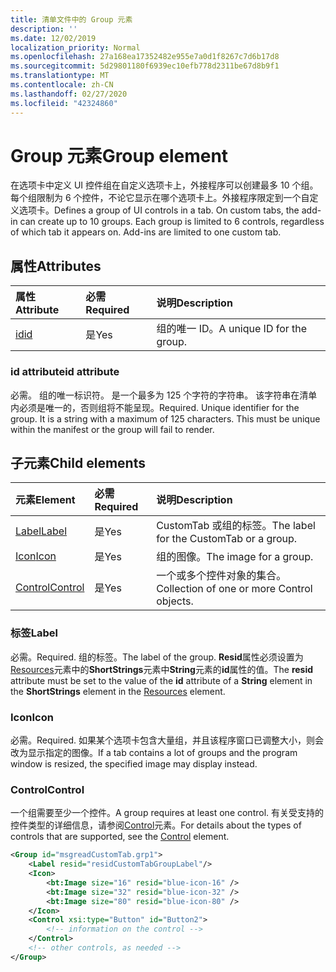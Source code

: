 ```yaml
---
title: 清单文件中的 Group 元素
description: ''
ms.date: 12/02/2019
localization_priority: Normal
ms.openlocfilehash: 27a168ea17352482e955e7a0d1f8267c7d6b17d8
ms.sourcegitcommit: 5d29801180f6939ec10efb778d2311be67d8b9f1
ms.translationtype: MT
ms.contentlocale: zh-CN
ms.lasthandoff: 02/27/2020
ms.locfileid: "42324860"
---
```

# <a name="group-element"></a><span data-ttu-id="44ed9-102">Group 元素</span><span class="sxs-lookup"><span data-stu-id="44ed9-102">Group element</span></span>

<span data-ttu-id="44ed9-p101">在选项卡中定义 UI 控件组在自定义选项卡上，外接程序可以创建最多 10 个组。每个组限制为 6 个控件，不论它显示在哪个选项卡上。外接程序限定到一个自定义选项卡。</span><span class="sxs-lookup"><span data-stu-id="44ed9-p101">Defines a group of UI controls in a tab.  On custom tabs, the add-in can create up to 10 groups. Each group is limited to 6 controls, regardless of which tab it appears on. Add-ins are limited to one custom tab.</span></span>

## <a name="attributes"></a><span data-ttu-id="44ed9-106">属性</span><span class="sxs-lookup"><span data-stu-id="44ed9-106">Attributes</span></span>

|  <span data-ttu-id="44ed9-107">属性</span><span class="sxs-lookup"><span data-stu-id="44ed9-107">Attribute</span></span>  |  <span data-ttu-id="44ed9-108">必需</span><span class="sxs-lookup"><span data-stu-id="44ed9-108">Required</span></span>  |  <span data-ttu-id="44ed9-109">说明</span><span class="sxs-lookup"><span data-stu-id="44ed9-109">Description</span></span>  |
|:-----|:-----|:-----|
|  [<span data-ttu-id="44ed9-110">id</span><span class="sxs-lookup"><span data-stu-id="44ed9-110">id</span></span>](#id-attribute)  |  <span data-ttu-id="44ed9-111">是</span><span class="sxs-lookup"><span data-stu-id="44ed9-111">Yes</span></span>  | <span data-ttu-id="44ed9-112">组的唯一 ID。</span><span class="sxs-lookup"><span data-stu-id="44ed9-112">A unique ID for the group.</span></span>|

### <a name="id-attribute"></a><span data-ttu-id="44ed9-113">id attribute</span><span class="sxs-lookup"><span data-stu-id="44ed9-113">id attribute</span></span>

<span data-ttu-id="44ed9-p102">必需。 组的唯一标识符。 是一个最多为 125 个字符的字符串。 该字符串在清单内必须是唯一的，否则组将不能呈现。</span><span class="sxs-lookup"><span data-stu-id="44ed9-p102">Required. Unique identifier for the group. It is a string with a maximum of 125 characters. This must be unique within the manifest or the group will fail to render.</span></span>

## <a name="child-elements"></a><span data-ttu-id="44ed9-118">子元素</span><span class="sxs-lookup"><span data-stu-id="44ed9-118">Child elements</span></span>
|  <span data-ttu-id="44ed9-119">元素</span><span class="sxs-lookup"><span data-stu-id="44ed9-119">Element</span></span> |  <span data-ttu-id="44ed9-120">必需</span><span class="sxs-lookup"><span data-stu-id="44ed9-120">Required</span></span>  |  <span data-ttu-id="44ed9-121">说明</span><span class="sxs-lookup"><span data-stu-id="44ed9-121">Description</span></span>  |
|:-----|:-----|:-----|
|  [<span data-ttu-id="44ed9-122">Label</span><span class="sxs-lookup"><span data-stu-id="44ed9-122">Label</span></span>](#label)      | <span data-ttu-id="44ed9-123">是</span><span class="sxs-lookup"><span data-stu-id="44ed9-123">Yes</span></span> |  <span data-ttu-id="44ed9-124">CustomTab 或组的标签。</span><span class="sxs-lookup"><span data-stu-id="44ed9-124">The label for the CustomTab or a group.</span></span>  |
|  [<span data-ttu-id="44ed9-125">Icon</span><span class="sxs-lookup"><span data-stu-id="44ed9-125">Icon</span></span>](icon.md)      | <span data-ttu-id="44ed9-126">是</span><span class="sxs-lookup"><span data-stu-id="44ed9-126">Yes</span></span> |  <span data-ttu-id="44ed9-127">组的图像。</span><span class="sxs-lookup"><span data-stu-id="44ed9-127">The image for a group.</span></span>  |
|  [<span data-ttu-id="44ed9-128">Control</span><span class="sxs-lookup"><span data-stu-id="44ed9-128">Control</span></span>](#control)    | <span data-ttu-id="44ed9-129">是</span><span class="sxs-lookup"><span data-stu-id="44ed9-129">Yes</span></span> |  <span data-ttu-id="44ed9-130">一个或多个控件对象的集合。</span><span class="sxs-lookup"><span data-stu-id="44ed9-130">Collection of one or more Control objects.</span></span>  |

### <a name="label"></a><span data-ttu-id="44ed9-131">标签</span><span class="sxs-lookup"><span data-stu-id="44ed9-131">Label</span></span> 

<span data-ttu-id="44ed9-132">必需。</span><span class="sxs-lookup"><span data-stu-id="44ed9-132">Required.</span></span> <span data-ttu-id="44ed9-133">组的标签。</span><span class="sxs-lookup"><span data-stu-id="44ed9-133">The label of the group.</span></span> <span data-ttu-id="44ed9-134">**Resid**属性必须设置为[Resources](resources.md)元素中的**ShortStrings**元素中**String**元素的**id**属性的值。</span><span class="sxs-lookup"><span data-stu-id="44ed9-134">The **resid** attribute must be set to the value of the **id** attribute of a **String** element in the **ShortStrings** element in the [Resources](resources.md) element.</span></span>

### <a name="icon"></a><span data-ttu-id="44ed9-135">Icon</span><span class="sxs-lookup"><span data-stu-id="44ed9-135">Icon</span></span>

<span data-ttu-id="44ed9-136">必需。</span><span class="sxs-lookup"><span data-stu-id="44ed9-136">Required.</span></span> <span data-ttu-id="44ed9-137">如果某个选项卡包含大量组，并且该程序窗口已调整大小，则会改为显示指定的图像。</span><span class="sxs-lookup"><span data-stu-id="44ed9-137">If a tab contains a lot of groups and the program window is resized, the specified image may display instead.</span></span>

### <a name="control"></a><span data-ttu-id="44ed9-138">Control</span><span class="sxs-lookup"><span data-stu-id="44ed9-138">Control</span></span>
<span data-ttu-id="44ed9-139">一个组需要至少一个控件。</span><span class="sxs-lookup"><span data-stu-id="44ed9-139">A group requires at least one control.</span></span> <span data-ttu-id="44ed9-140">有关受支持的控件类型的详细信息，请参阅[Control](control.md)元素。</span><span class="sxs-lookup"><span data-stu-id="44ed9-140">For details about the types of controls that are supported, see the [Control](control.md) element.</span></span>

```xml
<Group id="msgreadCustomTab.grp1">
    <Label resid="residCustomTabGroupLabel"/>
    <Icon>
        <bt:Image size="16" resid="blue-icon-16" />
        <bt:Image size="32" resid="blue-icon-32" />
        <bt:Image size="80" resid="blue-icon-80" />
    </Icon>
    <Control xsi:type="Button" id="Button2">
        <!-- information on the control -->
    </Control>
    <!-- other controls, as needed -->
</Group>
```
